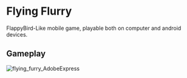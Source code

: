 # Flying Flurry
FlappyBird-Like mobile game, playable both on computer and android devices.

## Gameplay
![flying_furry_AdobeExpress](https://user-images.githubusercontent.com/86517853/223841231-b9744bc2-4cdc-4e57-89e1-3f55f7537114.gif)

